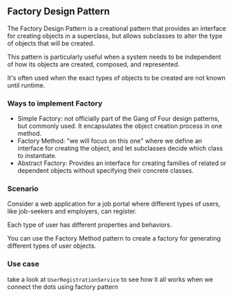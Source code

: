 ## Factory Design Pattern
The Factory Design Pattern is a creational pattern that provides an interface for creating objects in a superclass, but allows subclasses to alter the type of objects that will be created. 

This pattern is particularly useful when a system needs to be independent of how its objects are created, composed, and represented. 

It's often used when the exact types of objects to be created are not known until runtime.

### Ways to implement Factory
- Simple Factory: not officially part of the Gang of Four design patterns, but commonly used. It encapsulates the object creation process in one method.
- Factory Method: "we will focus on this one" where we define an interface for creating the object, and let subclasses decide which class to instantiate.
- Abstract Factory: Provides an interface for creating families of related or dependent objects without specifying their concrete classes.

### Scenario
Consider a web application for a job portal where different types of users, like job-seekers and employers, can register. 

Each type of user has different properties and behaviors. 

You can use the Factory Method pattern to create a factory for generating different types of user objects.

### Use case
take a look at ```UserRegistrationService``` to see how it all works when we connect the dots using factory pattern